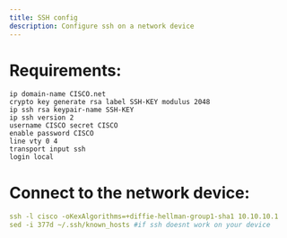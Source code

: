 ```yaml
---
title: SSH config
description: Configure ssh on a network device
---
```


# Requirements:
```
ip domain-name CISCO.net
crypto key generate rsa label SSH-KEY modulus 2048
ip ssh rsa keypair-name SSH-KEY
ip ssh version 2
username CISCO secret CISCO
enable password CISCO
line vty 0 4
transport input ssh
login local 
```
# Connect to the network device:
```yaml
ssh -l cisco -oKexAlgorithms=+diffie-hellman-group1-sha1 10.10.10.1
sed -i 377d ~/.ssh/known_hosts #if ssh doesnt work on your device
```